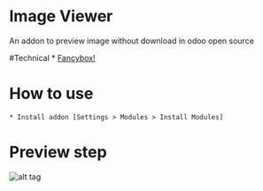 # Image Viewer
An addon to preview image without download in odoo open source

#Technical
    * [Fancybox!](http://fancybox.net/)
    
# How to use
    * Install addon [Settings > Modules > Install Modules]

# Preview step
![alt tag](https://raw.githubusercontent.com/pquochoang2007/view_inbox_image/master/image_viewer/readme/result.png)
